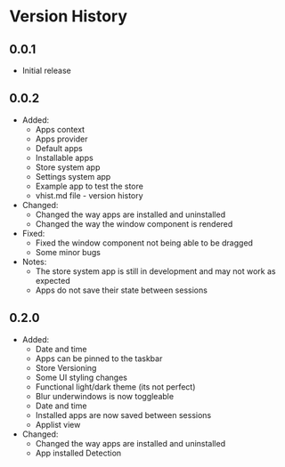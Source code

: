 # Version History

## 0.0.1

- Initial release

## 0.0.2

- Added:
  - Apps context
  - Apps provider
  - Default apps
  - Installable apps
  - Store system app
  - Settings system app
  - Example app to test the store
  - vhist.md file - version history
- Changed:
  - Changed the way apps are installed and uninstalled
  - Changed the way the window component is rendered
- Fixed:
  - Fixed the window component not being able to be dragged
  - Some minor bugs
- Notes:
  - The store system app is still in development and may not work as expected
  - Apps do not save their state between sessions

## 0.2.0

- Added:
  - Date and time
  - Apps can be pinned to the taskbar
  - Store Versioning
  - Some UI styling changes
  - Functional light/dark theme (its not perfect)
  - Blur underwindows is now toggleable
  - Date and time
  - Installed apps are now saved between sessions
  - Applist view
- Changed:
  - Changed the way apps are installed and uninstalled
  - App installed Detection
